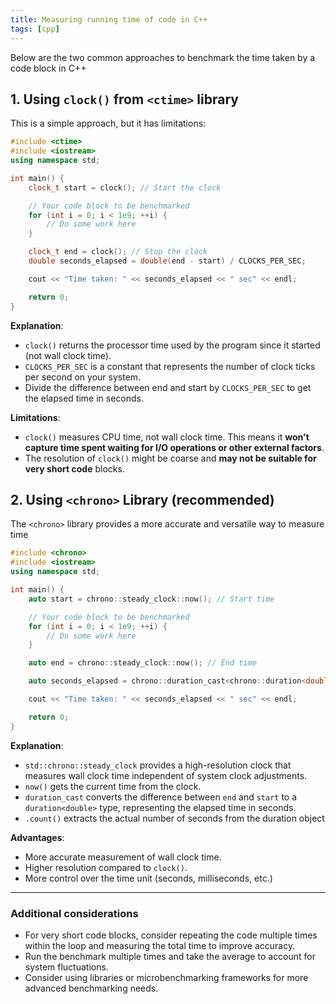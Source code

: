 ```yaml
---
title: Measuring running time of code in C++
tags: [cpp]
---
```


Below are the two common approaches to benchmark the time taken by a code block in C++

## 1. Using `clock()` from `<ctime>` library

This is a simple approach, but it has limitations:

```cpp
#include <ctime>
#include <iostream>
using namespace std;

int main() {
    clock_t start = clock(); // Start the clock

    // Your code block to be benchmarked
    for (int i = 0; i < 1e9; ++i) {
        // Do some work here
    }

    clock_t end = clock(); // Stop the clock
    double seconds_elapsed = double(end - start) / CLOCKS_PER_SEC;

    cout << "Time taken: " << seconds_elapsed << " sec" << endl;

    return 0;
}
```

**Explanation**:

- `clock()` returns the processor time used by the program since it started (not wall clock time).
- `CLOCKS_PER_SEC` is a constant that represents the number of clock ticks per second on your system.
- Divide the difference between end and start by `CLOCKS_PER_SEC` to get the elapsed time in seconds.

**Limitations**:

- `clock()` measures CPU time, not wall clock time. This means it **won't capture time spent waiting for I/O operations or other external factors**.
- The resolution of `clock()` might be coarse and **may not be suitable for very short code** blocks.

## 2. Using `<chrono>` Library (recommended)

The `<chrono>` library provides a more accurate and versatile way to measure time

```cpp
#include <chrono>
#include <iostream>
using namespace std;

int main() {
    auto start = chrono::steady_clock::now(); // Start time

    // Your code block to be benchmarked
    for (int i = 0; i < 1e9; ++i) {
        // Do some work here
    }

    auto end = chrono::steady_clock::now(); // End time

    auto seconds_elapsed = chrono::duration_cast<chrono::duration<double>>(end - start).count();

    cout << "Time taken: " << seconds_elapsed << " sec" << endl;

    return 0;
}
```

**Explanation**:

- `std::chrono::steady_clock` provides a high-resolution clock that measures wall clock time independent of system clock adjustments.
- `now()` gets the current time from the clock.
- `duration_cast` converts the difference between `end` and `start` to a `duration<double>` type, representing the elapsed time in seconds.
- `.count()` extracts the actual number of seconds from the duration object

**Advantages**:

- More accurate measurement of wall clock time.
- Higher resolution compared to `clock()`.
- More control over the time unit (seconds, milliseconds, etc.)

---

### Additional considerations

- For very short code blocks, consider repeating the code multiple times within the loop and measuring the total time to improve accuracy.
- Run the benchmark multiple times and take the average to account for system fluctuations.
- Consider using libraries or microbenchmarking frameworks for more advanced benchmarking needs.
